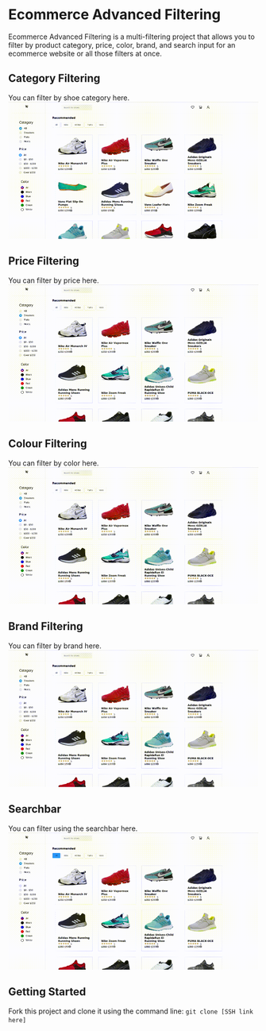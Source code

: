# Ecommerce Advanced Filtering

Ecommerce Advanced Filtering is a multi-filtering project that allows you to filter by product category, price, color, brand, and search input for an ecommerce website or all those filters at once.

## Category Filtering
You can filter by shoe category here.
![Category](https://github.com/lucasxtan/ecommerce-advanced-filtering/blob/main/doc/img/category%20filtering.gif?raw=true)

## Price Filtering
You can filter by price here.
![Price](https://github.com/lucasxtan/ecommerce-advanced-filtering/blob/main/doc/img/price%20filtering.gif?raw=true)

## Colour Filtering
You can filter by color here.
![Colour](https://github.com/lucasxtan/ecommerce-advanced-filtering/blob/main/doc/img/color%20filtering.gif?raw=true)

## Brand Filtering
You can filter by brand here.
![Brand](https://github.com/lucasxtan/ecommerce-advanced-filtering/blob/main/doc/img/company%20filtering.gif?raw=true)

## Searchbar
You can filter using the searchbar here.
![Searchbar](https://github.com/lucasxtan/ecommerce-advanced-filtering/blob/main/doc/img/searchbar.gif?raw=true)


## Getting Started
Fork this project and clone it using the command line: `git clone [SSH link here]`